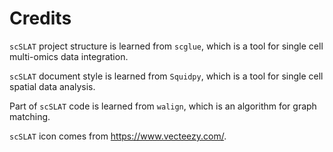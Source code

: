 # Credits

``scSLAT`` project structure is learned from ``scglue``, which is a tool for single cell multi-omics data integration.

``scSLAT`` document style is learned from ``Squidpy``, which is a tool for single cell spatial data analysis.

Part of ``scSLAT`` code is learned from ``walign``, which is an algorithm for graph matching.

``scSLAT`` icon comes from https://www.vecteezy.com/.
